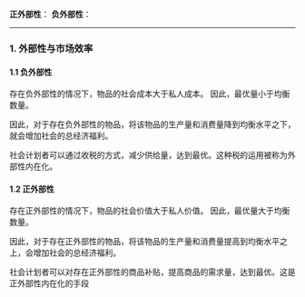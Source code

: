 **正外部性**：
**负外部性**：

---

### 1. 外部性与市场效率

#### 1.1 负外部性

存在负外部性的情况下，物品的社会成本大于私人成本。
因此，最优量小于均衡数量。

因此，对于存在负外部性的物品，将该物品的生产量和消费量降到均衡水平之下，就会增加社会的总经济福利。

社会计划者可以通过收税的方式，减少供给量，达到最优。这种税的运用被称为外部性内在化。

#### 1.2 正外部性

存在正外部性的情况下，物品的社会价值大于私人价值。
因此，最优量大于均衡数量。

因此，对于存在正外部性的物品，将该物品的生产量和消费量提高到均衡水平之上，会增加社会的总经济福利。

社会计划者可以对存在正外部性的商品补贴，提高商品的需求量，达到最优。这是正外部性内在化的手段





